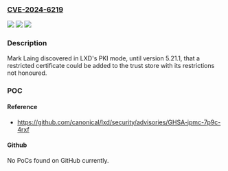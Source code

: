 ### [CVE-2024-6219](https://cve.mitre.org/cgi-bin/cvename.cgi?name=CVE-2024-6219)
![](https://img.shields.io/static/v1?label=Product&message=LXD&color=blue)
![](https://img.shields.io/static/v1?label=Version&message=0%20&color=brightgreen)
![](https://img.shields.io/static/v1?label=Vulnerability&message=n%2Fa&color=blue)

### Description

Mark Laing discovered in LXD's PKI mode, until version 5.21.1, that a restricted certificate could be added to the trust store with its restrictions not honoured.

### POC

#### Reference
- https://github.com/canonical/lxd/security/advisories/GHSA-jpmc-7p9c-4rxf

#### Github
No PoCs found on GitHub currently.

